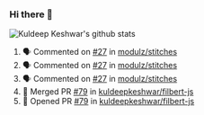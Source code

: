 ### Hi there 👋

<!--
**kuldeepkeshwar/kuldeepkeshwar** is a ✨ _special_ ✨ repository because its `README.md` (this file) appears on your GitHub profile.

Here are some ideas to get you started:

- 🔭 I’m currently working on ...
- 🌱 I’m currently learning ...
- 👯 I’m looking to collaborate on ...
- 🤔 I’m looking for help with ...
- 💬 Ask me about ...
- 📫 How to reach me: ...
- 😄 Pronouns: ...
- ⚡ Fun fact: ...
-->
![Kuldeep Keshwar's github stats](https://github-readme-stats.vercel.app/api?username=kuldeepkeshwar&show_icons=true)

<!--START_SECTION:activity-->
1. 🗣 Commented on [#27](https://github.com//modulz/stitches/issues/27) in [modulz/stitches](https://github.com//modulz/stitches)
2. 🗣 Commented on [#27](https://github.com//modulz/stitches/issues/27) in [modulz/stitches](https://github.com//modulz/stitches)
3. 🗣 Commented on [#27](https://github.com//modulz/stitches/issues/27) in [modulz/stitches](https://github.com//modulz/stitches)
4. 🎉 Merged PR [#79](https://github.com//kuldeepkeshwar/filbert-js/pull/79) in [kuldeepkeshwar/filbert-js](https://github.com//kuldeepkeshwar/filbert-js)
5. 💪 Opened PR [#79](https://github.com//kuldeepkeshwar/filbert-js/pull/79) in [kuldeepkeshwar/filbert-js](https://github.com//kuldeepkeshwar/filbert-js)
<!--END_SECTION:activity-->

